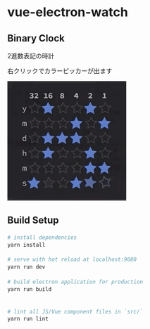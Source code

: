 # vue-electron-watch

## Binary Clock

2進数表記の時計

右クリックでカラーピッカーが出ます

![img](./img/watch.gif)

## Build Setup

``` bash
# install dependencies
yarn install

# serve with hot reload at localhost:9080
yarn run dev

# build electron application for production
yarn run build


# lint all JS/Vue component files in `src/`
yarn run lint

```
